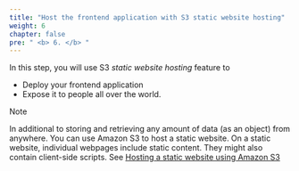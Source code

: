 ```yaml
---
title: "Host the frontend application with S3 static website hosting"
weight: 6
chapter: false
pre: " <b> 6. </b> "
---
```


In this step, you will use S3 _static website hosting_ feature to

- Deploy your frontend application
- Expose it to people all over the world.

> [!NOTE]
> In additional to storing and retrieving any amount of data (as an object) from anywhere. You can use Amazon S3 to host a static website. On a static website, individual webpages include static content. They might also contain client-side scripts.
> See [Hosting a static website using Amazon S3](https://docs.aws.amazon.com/AmazonS3/latest/userguide/WebsiteHosting.html)
